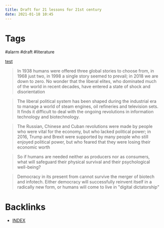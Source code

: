 ```yaml
---
title: Draft for 21 lessons for 21st century 
date: 2021-01-18 10:45
---
```


# Tags
#alarm #draft #literature

[test](test)

> In 1938 humans were offered three global stories to choose from, in 1968 just two, in 1998 a single story seemed to prevail; in 2018 we are down to zero. No wonder that the liberal elites, who dominated much of the world in recent decades, have entered a state of shock and disorientation

> The liberal political system has been shaped during the industrial era to manage a world of steam engines, oil refineries and television sets. It finds it difficult to deal with the ongoing revolutions in information technology and biotechnology.

> The Russian, Chinese and Cuban revolutions were made by people who were vital for the economy, but who lacked political power; in 2016, Trump and Brexit were supported by many people who still enjoyed political power, but who feared that they were losing their economic worth

> So if humans are needed neither as producers nor as consumers, what will safeguard their physical survival and their psychological well-being?

> Democracy in its present from cannot survive the merger of biotech and infotech. Either democracy will successfully reinvent itself in a radically new form, or humans will come to live in "digital dictatorship"

# Backlinks

- [INDEX](index)
